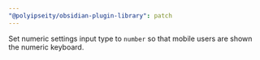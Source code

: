 ```yaml
---
"@polyipseity/obsidian-plugin-library": patch
---
```


Set numeric settings input type to `number` so that mobile users are shown the numeric keyboard.
